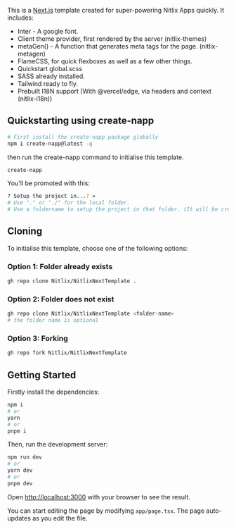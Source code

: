 This is a [Next.js](https://nextjs.org/) template created for super-powering Nitlix Apps quickly. It includes:
* Inter - A google font.
* Client theme provider, first rendered by the server (nitlix-themes)
* metaGen() - A function that generates meta tags for the page. (nitlix-metagen)
* FlameCSS, for quick flexboxes as well as a few other things.
* Quickstart global.scss
* SASS already installed.
* Tailwind ready to fly.
* Prebuilt I18N support (With @vercel/edge, via headers and context (nitlix-i18n))



## Quickstarting using create-napp

```bash
# First install the create-napp package globally
npm i create-napp@latest -g
```

then run the create-napp command to initialise this template.

```bash
create-napp
```

You'll be promoted with this:
```bash
? Setup the project in...? »
# Use "." or "./" for the local folder.
# Use a foldername to setup the project in that folder. (It will be created if it doesn't exist
```

## Cloning

To initialise this template, choose one of the following options:

### Option 1: Folder already exists

```bash
gh repo clone Nitlix/NitlixNextTemplate .
```

### Option 2: Folder does not exist

```bash
gh repo clone Nitlix/NitlixNextTemplate <folder-name>
# the folder name is optional
```

### Option 3: Forking

```bash
gh repo fork Nitlix/NitlixNextTemplate
```





## Getting Started

Firstly install the dependencies:

```bash
npm i
# or
yarn
# or
pnpm i
```


Then, run the development server:

```bash
npm run dev
# or
yarn dev
# or
pnpm dev
```

Open [http://localhost:3000](http://localhost:3000) with your browser to see the result.

You can start editing the page by modifying `app/page.tsx`. The page auto-updates as you edit the file.

